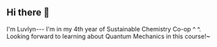 ## Hi there 👋

I'm Luvlyn--- I'm in my 4th year of Sustainable Chemistry Co-op ^ ^. 
Looking forward to learning about Quantum Mechanics in this course!~ 

<!--
**LuvlynK/LuvlynK** is a ✨ _special_ ✨ repository because its `README.md` (this file) appears on your GitHub profile.

Here are some ideas to get you started:

- 🔭 I’m currently working on ...
- 🌱 I’m currently learning ...
- 👯 I’m looking to collaborate on ...
- 🤔 I’m looking for help with ...
- 💬 Ask me about ...
- 📫 How to reach me: ...
- 😄 Pronouns: ...
- ⚡ Fun fact: ...
-->
